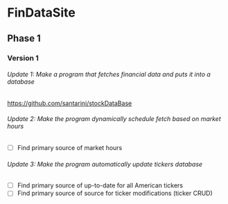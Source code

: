 # FinDataSite

## Phase 1

### Version 1

###### Update 1: Make a program that fetches financial data and puts it into a database

https://github.com/santarini/stockDataBase

###### Update 2: Make the program dynamically schedule fetch based on market hours

- [ ] Find primary source of market hours

###### Update 3: Make the program automatically update tickers database

- [ ] Find primary source of up-to-date for all American tickers
- [ ] Find primary source of source for ticker modifications (ticker CRUD)
